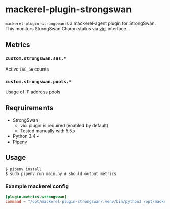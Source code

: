 # mackerel-plugin-strongswan

`mackerel-plugin-strongswan` is a mackerel-agent plugin for StrongSwan. This monitors StrongSwan Charon status via [vici](https://wiki.strongswan.org/projects/strongswan/wiki/VICI) interface.

## Metrics

### `custom.strongswan.sas.*`

Active `IKE_SA` counts

### `custom.strongswan.pools.*`

Usage of IP address pools

## Reqruirements

- StrongSwan
  - vici plugin is required (enabled by default)
  - Tested manually with 5.5.x
- Python 3.4 ~
- [Pipenv](https://github.com/pypa/pipenv)

## Usage

```console
$ pipenv install
$ sudo pipenv run main.py # should output metrics
```

### Example mackerel config

```toml
[plugin.metrics.strongswan]
command = "/opt/mackerel-plugin-strongswan/.venv/bin/python3 /opt/mackerel-plugin-strongswan/main.py"
```
